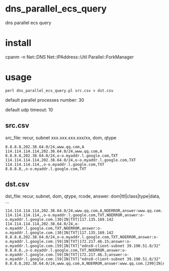 # dns_parallel_ecs_query
dns parallel ecs query

# install 

cpanm -n Net::DNS Net::IPAddress::Util Parallel::ForkManager

# usage

    perl dns_parallel_ecs_query.pl src.csv > dst.csv

default parallel processes number: 30

default udp timeout: 10

## src.csv

src_file: recur, subnet xxx.xxx.xxx.xxx/xx, dom, qtype

    8.8.8.8,202.38.64.0/24,www.qq.com,A
    114.114.114.114,202.38.64.0/24,www.qq.com,A
    8.8.8.8,202.38.64.0/24,o-o.myaddr.l.google.com,TXT
    114.114.114.114,202.38.64.0/24,o-o.myaddr.l.google.com,TXT
    114.114.114.114,,o-o.myaddr.l.google.com,TXT
    8.8.8.8,,o-o.myaddr.l.google.com,TXT

## dst.csv

dst_file: recur, subnet, dom, qtype, rcode, answer: dom|ttl|class|type|data, ...

    114.114.114.114,202.38.64.0/24,www.qq.com,A,NOERROR,answer:www.qq.com.|37|IN|A|117.135.169.41
    114.114.114.114,,o-o.myaddr.l.google.com,TXT,NOERROR,answer:o-o.myaddr.l.google.com.|30|IN|TXT|117.135.169.142
    114.114.114.114,202.38.64.0/24,o-o.myaddr.l.google.com,TXT,NOERROR,answer:o-o.myaddr.l.google.com.|30|IN|TXT|117.135.169.142
    8.8.8.8,202.38.64.0/24,o-o.myaddr.l.google.com,TXT,NOERROR,answer:o-o.myaddr.l.google.com.|59|IN|TXT|172.217.46.15;answer:o-o.myaddr.l.google.com.|59|IN|TXT|"edns0-client-subnet 39.190.51.8/32"
    8.8.8.8,,o-o.myaddr.l.google.com,TXT,NOERROR,answer:o-o.myaddr.l.google.com.|59|IN|TXT|172.217.46.3;answer:o-o.myaddr.l.google.com.|59|IN|TXT|"edns0-client-subnet 39.190.51.8/32"
    8.8.8.8,202.38.64.0/24,www.qq.com,A,NOERROR,answer:www.qq.com.|299|IN|A|117.135.169.41
